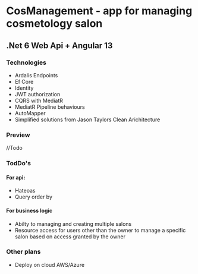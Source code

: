 # CosManagement - app for managing cosmetology salon

## .Net 6 Web Api + Angular 13

### Technologies 

- Ardalis Endpoints
- Ef Core
- Identity
- JWT authorization
- CQRS with MediatR
- MediatR Pipeline behaviours
- AutoMapper
- Simplified solutions from Jason Taylors Clean Arichitecture

### Preview

//Todo

### TodDo's

#### For api:

- Hateoas
- Query order by

#### For business logic

- Abilty to managing and creating multiple salons
- Resource access for users other than the owner to manage a specific salon based on access granted by the owner

### Other plans

- Deploy on cloud AWS/Azure
